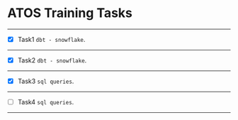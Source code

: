 # ATOS Training Tasks
- --
- [x] Task1 `dbt - snowflake`.
- --
- [x] Task2 `dbt - snowflake`.
- --
- [x] Task3 `sql queries`.
- --
- [ ] Task4 `sql queries`.
- --
